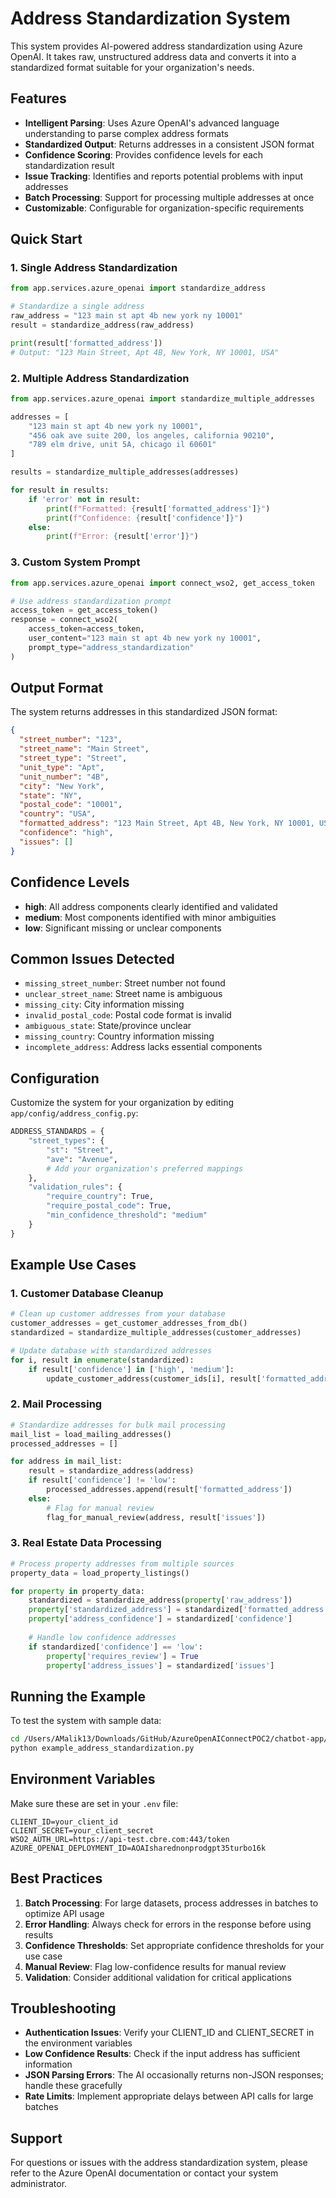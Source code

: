 # Address Standardization System

This system provides AI-powered address standardization using Azure OpenAI. It takes raw, unstructured address data and converts it into a standardized format suitable for your organization's needs.

## Features

- **Intelligent Parsing**: Uses Azure OpenAI's advanced language understanding to parse complex address formats
- **Standardized Output**: Returns addresses in a consistent JSON format
- **Confidence Scoring**: Provides confidence levels for each standardization result
- **Issue Tracking**: Identifies and reports potential problems with input addresses
- **Batch Processing**: Support for processing multiple addresses at once
- **Customizable**: Configurable for organization-specific requirements

## Quick Start

### 1. Single Address Standardization

```python
from app.services.azure_openai import standardize_address

# Standardize a single address
raw_address = "123 main st apt 4b new york ny 10001"
result = standardize_address(raw_address)

print(result['formatted_address'])
# Output: "123 Main Street, Apt 4B, New York, NY 10001, USA"
```

### 2. Multiple Address Standardization

```python
from app.services.azure_openai import standardize_multiple_addresses

addresses = [
    "123 main st apt 4b new york ny 10001",
    "456 oak ave suite 200, los angeles, california 90210",
    "789 elm drive, unit 5A, chicago il 60601"
]

results = standardize_multiple_addresses(addresses)

for result in results:
    if 'error' not in result:
        print(f"Formatted: {result['formatted_address']}")
        print(f"Confidence: {result['confidence']}")
    else:
        print(f"Error: {result['error']}")
```

### 3. Custom System Prompt

```python
from app.services.azure_openai import connect_wso2, get_access_token

# Use address standardization prompt
access_token = get_access_token()
response = connect_wso2(
    access_token=access_token,
    user_content="123 main st apt 4b new york ny 10001",
    prompt_type="address_standardization"
)
```

## Output Format

The system returns addresses in this standardized JSON format:

```json
{
  "street_number": "123",
  "street_name": "Main Street",
  "street_type": "Street",
  "unit_type": "Apt",
  "unit_number": "4B",
  "city": "New York",
  "state": "NY",
  "postal_code": "10001",
  "country": "USA",
  "formatted_address": "123 Main Street, Apt 4B, New York, NY 10001, USA",
  "confidence": "high",
  "issues": []
}
```

## Confidence Levels

- **high**: All address components clearly identified and validated
- **medium**: Most components identified with minor ambiguities
- **low**: Significant missing or unclear components

## Common Issues Detected

- `missing_street_number`: Street number not found
- `unclear_street_name`: Street name is ambiguous
- `missing_city`: City information missing
- `invalid_postal_code`: Postal code format is invalid
- `ambiguous_state`: State/province unclear
- `missing_country`: Country information missing
- `incomplete_address`: Address lacks essential components

## Configuration

Customize the system for your organization by editing `app/config/address_config.py`:

```python
ADDRESS_STANDARDS = {
    "street_types": {
        "st": "Street",
        "ave": "Avenue",
        # Add your organization's preferred mappings
    },
    "validation_rules": {
        "require_country": True,
        "require_postal_code": True,
        "min_confidence_threshold": "medium"
    }
}
```

## Example Use Cases

### 1. Customer Database Cleanup
```python
# Clean up customer addresses from your database
customer_addresses = get_customer_addresses_from_db()
standardized = standardize_multiple_addresses(customer_addresses)

# Update database with standardized addresses
for i, result in enumerate(standardized):
    if result['confidence'] in ['high', 'medium']:
        update_customer_address(customer_ids[i], result['formatted_address'])
```

### 2. Mail Processing
```python
# Standardize addresses for bulk mail processing
mail_list = load_mailing_addresses()
processed_addresses = []

for address in mail_list:
    result = standardize_address(address)
    if result['confidence'] != 'low':
        processed_addresses.append(result['formatted_address'])
    else:
        # Flag for manual review
        flag_for_manual_review(address, result['issues'])
```

### 3. Real Estate Data Processing
```python
# Process property addresses from multiple sources
property_data = load_property_listings()

for property in property_data:
    standardized = standardize_address(property['raw_address'])
    property['standardized_address'] = standardized['formatted_address']
    property['address_confidence'] = standardized['confidence']
    
    # Handle low confidence addresses
    if standardized['confidence'] == 'low':
        property['requires_review'] = True
        property['address_issues'] = standardized['issues']
```

## Running the Example

To test the system with sample data:

```bash
cd /Users/AMalik13/Downloads/GitHub/AzureOpenAIConnectPOC2/chatbot-app/backend
python example_address_standardization.py
```

## Environment Variables

Make sure these are set in your `.env` file:

```
CLIENT_ID=your_client_id
CLIENT_SECRET=your_client_secret
WSO2_AUTH_URL=https://api-test.cbre.com:443/token
AZURE_OPENAI_DEPLOYMENT_ID=AOAIsharednonprodgpt35turbo16k
```

## Best Practices

1. **Batch Processing**: For large datasets, process addresses in batches to optimize API usage
2. **Error Handling**: Always check for errors in the response before using results
3. **Confidence Thresholds**: Set appropriate confidence thresholds for your use case
4. **Manual Review**: Flag low-confidence results for manual review
5. **Validation**: Consider additional validation for critical applications

## Troubleshooting

- **Authentication Issues**: Verify your CLIENT_ID and CLIENT_SECRET in the environment variables
- **Low Confidence Results**: Check if the input address has sufficient information
- **JSON Parsing Errors**: The AI occasionally returns non-JSON responses; handle these gracefully
- **Rate Limits**: Implement appropriate delays between API calls for large batches

## Support

For questions or issues with the address standardization system, please refer to the Azure OpenAI documentation or contact your system administrator.
